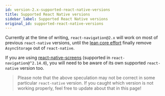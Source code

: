 ```yaml
---
id: version-2.x-supported-react-native-versions
title: Supported React Native versions
sidebar_label: Supported React Native versions
original_id: supported-react-native-versions
---
```


Currently at the time of writing, `react-navigation@2.x` will work on most of previous `react-native` versions, until the [lean core effort](https://github.com/facebook/react-native/issues/23313) finally remove `AsyncStorage` out of `react-native`.

If you are using [react-native-screens](react-native-screens.html) (supported in `react-navigation@^2.14.0`), you will need to be aware of its own supported `react-native` version too.

> Please note that the above speculation may not be correct in some particular `react-native` version. If you caught which version is not working properly, feel free to update about that in this page!
